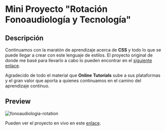 # Mini Proyecto "Rotación Fonoaudiología y Tecnología"

## Descripción
Continuamos con la maratón de aprendizaje acerca de **CSS** y todo lo que se puede llegar a crear con este lenguaje de estilos.
El proyecto original de donde me basé para llevarlo a cabo lo pueden encontrar en el [siguiente enlace](https://www.youtube.com/watch?v=TQyOL1u10EI).

Agradecido de todo el material que **Online Tutorials** sube a sus plataformas y el gran valor que aporta a quienes continuamos en el camino del aprendizaje contínuo.

## Preview
![fonoaudiologia-rotation](https://user-images.githubusercontent.com/98556305/178630234-9f8cec94-3068-4e2c-9fa4-fb5f153d87e9.gif)

Pueden ver el proyecto en vivo en este [enlace](https://programro.github.io/responsive-card-01/).
